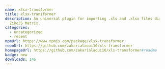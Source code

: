 ```yaml
---
name: xlsx-transformer
title: xlsx-transformer
description: An universal plugin for importing .xls and .xlsx files directly as
  ZikoJS Matrix.
categories:
  - uncategorized
  - recent
npmUrl: https://www.npmjs.com/package/xlsx-transformer
repoUrl: https://github.com/zakarialaoui10/xls-transformer
homepageUrl: https://github.com/zakarialaoui10/xls-transformer#readme
badge: new
downloads: 146
---
```

